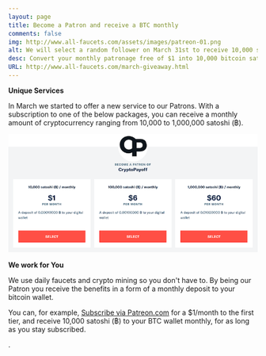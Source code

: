 ```yaml
---
layout: page
title: Become a Patron and receive a BTC monthly
comments: false
img: http://www.all-faucets.com/assets/images/patreon-01.png
alt: We will select a random follower on March 31st to receive 10,000 satoshi! Follow and Retweet this!
desc: Convert your monthly patronage free of $1 into 10,000 bitcoin satoshi! Start at $1 or invest more - other tiers available!
URL: http://www.all-faucets.com/march-giveaway.html
---
```


**Unique Services**

In March we started to offer a new service to our Patrons. With a subscription to one of the below packages, you can receive a monthly amount of cryptocurrency ranging from 10,000 to 1,000,000 satoshi (฿).

<p> </p>
<p><a target="_blank" href="https://www.patreon.com/join/CryptoPayoff"><img src="/assets/images/patreon-01.png" border="0"></a>
<p> </p>

**We work for You**

We use daily faucets and crypto mining so you don't have to. By being our Patron you receive the benefits in a form of a monthly deposit to your bitcoin wallet.

You can, for example, <a target="_blank" href="https://www.patreon.com/join/CryptoPayoff">Subscribe via Patreon.com</a> for a $1/month to the first tier, and receive 10,000 satoshi (฿) to your BTC wallet monthly, for as long as you stay subscribed.
<p> </p>
.
